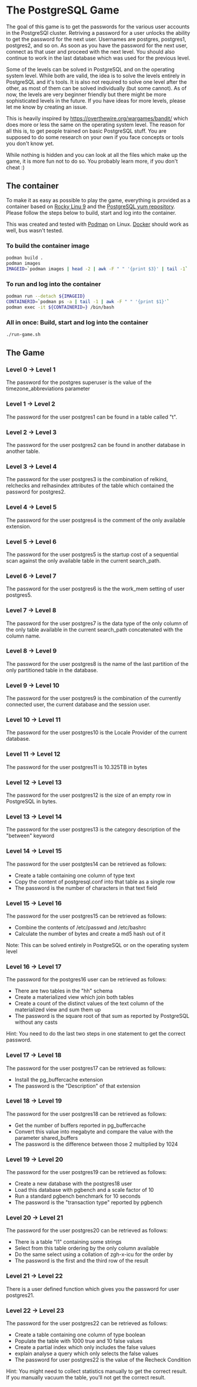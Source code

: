 # The PostgreSQL Game

The goal of this game is to get the passwords for the various user accounts in the PostgreSQl cluster. Retriving a password for a user unlocks the ability to get the password for the next user. Usernames are postgres, postgres1, postgres2, and so on. As soon as you have the password for the next user, connect as that user and proceed with the next level. You should also continue to work in the last database which was used for the previous level.

Some of the levels can be solved in PostgreSQL and on the operating system level. While both are valid, the idea is to solve the levels entirely in PostgreSQL and it's tools. It is also not required to solve one level after the other, as most of them can be solved individually (but some cannot). As of now, the levels are very beginner friendly but there might be more sophisticated levels in the future. If you have ideas for more levels, please let me know by creating an issue.

This is heavily inspired by https://overthewire.org/wargames/bandit/ which does more or less the same on the operating system level. The reason for all this is, to get people trained on basic PostgreSQL stuff. You are supposed to do some research on your own if you face concepts or tools you don't know yet.

While nothing is hidden and you can look at all the files which make up the game, it is more fun not to do so. You probably learn more, if you don't cheat :)

## The container

To make it as easy as possible to play the game, everything is provided as a container based on [Rocky Linu 9](https://rockylinux.org/) and the [PostgreSQL yum repository](https://yum.postgresql.org/). Please follow the steps below to build, start and log into the container.

This was created and tested with [Podman](https://podman.io/) on Linux. [Docker](https://www.docker.com/) should work as well, bus wasn't tested.

### To build the container image

``` bash
podman build .
podman images
IMAGEID=`podman images | head -2 | awk -F " " '{print $3}' | tail -1`
```

### To run and log into the container

``` bash
podman run --detach ${IMAGEID}
CONTAINERID=`podman ps -a | tail -1 | awk -F " " '{print $1}'`
podman exec -it ${CONTAINERID=} /bin/bash
```

### All in once: Build, start and log into the container

``` bash
./run-game.sh
```


## The Game

### Level 0 -> Level 1

The password for the postgres superuser is the value of the timezone_abbreviations parameter

### Level 1 -> Level 2

The password for the user postgres1 can be found in a table called "t".

### Level 2 -> Level 3

The password for the user postgres2 can be found in another database in another table.

### Level 3 -> Level 4

The password for the user postgres3 is the combination of relkind, relchecks and relhasindex attributes of the table which contained the password for postgres2.

### Level 4 -> Level 5

The password for the user postgres4 is the comment of the only available extension.

### Level 5 -> Level 6

The password for the user postgres5 is the startup cost of a sequential scan against the only available table in the current search_path.

### Level 6 -> Level 7

The password for the user postgres6 is the the work_mem setting of user postgres5.

### Level 7 -> Level 8

The password for the user postgres7 is the data type of the only column of the only table available in the current search_path concatenated with the column name. 

### Level 8 -> Level 9

The password for the user postgres8 is the name of the last partition of the only partitioned table in the database.

### Level 9 -> Level 10

The password for the user postgres9 is the combination of the currently connected user, the current database and the session user.

### Level 10 -> Level 11

The password for the user postgres10 is the Locale Provider of the current database.

### Level 11 -> Level 12

The password for the user postgres11 is 10.325TB in bytes

### Level 12 -> Level 13

The password for the user postgres12 is the size of an empty row in PostgreSQL in bytes.

### Level 13 -> Level 14

The password for the user postgres13 is the category description of the "between" keyword

### Level 14 -> Level 15

The password for the user postgtes14 can be retrieved as follows:
- Create a table containing one column of type text
- Copy the content of postgresql.conf into that table as a single row 
- The password is the number of characters in that text field

### Level 15 -> Level 16

The password for the user postgres15 can be retrieved as follows:
- Combine the contents of /etc/passwd and /etc/bashrc
- Calculate the number of bytes and create a md5 hash out of it

Note: This can be solved entirely in PostgreSQL or on the operating system level

### Level 16 -> Level 17

The password for the postgres16 user can be retrieved as follows:
- There are two tables in the "hh" schema
- Create a materialized view which join both tables
- Create a count of the distinct values of the text column of the materialized view and sum them up
- The password is the square root of that sum as reported by PostgreSQL without any casts

Hint: You need to do the last two steps in one statement to get the correct password.

### Level 17 -> Level 18

The password for the user postgres17 can be retrieved as follows:
- Install the pg_buffercache extension
- The password is the "Description" of that extension

### Level 18 -> Level 19

The password for the user postgres18 can be retrieved as follows:
- Get the number of buffers reported in pg_buffercache
- Convert this value into megabyte and compare the value with the parameter shared_buffers
- The password is the difference between those 2 multiplied by 1024

### Level 19 -> Level 20

The password for the user postgres19 can be retrieved as follows:
- Create a new database with the postgres18 user
- Load this database with pgbench and a scale factor of 10
- Run a standard pgbench benchmark for 10 seconds
- The password is the "transaction type" reported by pgbench

### Level 20 -> Level 21

The password for the user postgres20 can be retrieved as follows:
- There is a table "l1" containing some strings
- Select from this table ordering by the only column available
- Do the same select using a collation of zgh-x-icu for the order by
- The password is the first and the third row of the result 

### Level 21 -> Level 22

There is a user defined function which gives you the password for user postgres21.

### Level 22 -> Level 23

The password for the user postgres22 can be retrieved as follows:
- Create a table containing one column of type boolean
- Populate the table with 1000 true and 10 false values 
- Create a partial index which only includes the false values
- explain analyse a query which only selects the false values
- The password for user postgres22 is the value of the Recheck Condition

Hint: You might need to collect statistics manually to get the correct result.
If you manually vacuum the table, you'll not get the correct result.
